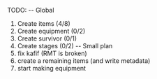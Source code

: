 TODO:
--  Global
1. Create items (4/8)
2. Create equipment (0/2)
3. Create survivor (0/1)
4. Create stages (0/2)
--  Small plan
1. fix kafif (RMT is broken)
2. create a remaining items (and write metadata)
3. start making equipment